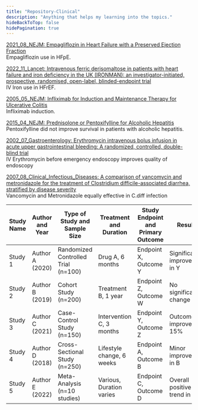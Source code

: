 ```yaml
---
title: "Repository-Clinical"
description: "Anything that helps my learning into the topics."
hideBackToTop: false
hidePagination: true
---
```

[2021_08_NEJM: Empagliflozin in Heart Failure with a Preserved Ejection Fraction](https://www.nejm.org/doi/full/10.1056/NEJMoa2107038)\
Empagliflozin use in HFpE. 

[2022_11_Lancet: Intravenous ferric derisomaltose in patients with heart failure and iron deficiency in the UK (IRONMAN): an investigator-initiated, prospective, randomised, open-label, blinded-endpoint trial](https://doi.org/10.1016/S0140-6736(22)02083-9)\
IV Iron use in HFrEF.

[2005_05_NEJM: Infliximab for Induction and Maintenance Therapy for Ulcerative Colitis](https://www.nejm.org/doi/full/10.1056/NEJMoa050516)\
Infliximab induction.

[2015_04_NEJM: Prednisolone or Pentoxifylline for Alcoholic Hepatitis](https://www.nejm.org/doi/full/10.1056/NEJMoa1412278)\
Pentoxifylline did not improve survival in patients with alcoholic hepatitis.

[2002_07_Gastroenterology: Erythromycin intravenous bolus infusion in acute upper gastrointestinal bleeding: A randomized, controlled, double-blind trial](https://doi.org/10.1053/gast.2002.34230)\
IV Erythromycin before emergency endoscopy improves quality of endoscopy

[2007_08_Clinical_Infectious_Diseases: A comparison of vancomycin and metronidazole for the treatment of Clostridium difficile-associated diarrhea, stratified by disease severity](https://doi.org/10.1086/519265)\
Vancomycin and Metronidazole equally effective in C.diff infection
 
| Study Name | Author and Year | Type of Study and Sample Size       | Treatment and Duration    | Study Endpoint and Primary Outcome | Results                      |
| ---------- | --------------- | ----------------------------------- | ------------------------- | ---------------------------------- | ---------------------------- |
| Study 1    | Author A (2020) | Randomized Controlled Trial (n=100) | Drug A, 6 months          | Endpoint X, Outcome Y              | Significant improvement in Y |
| Study 2    | Author B (2019) | Cohort Study (n=200)                | Treatment B, 1 year       | Endpoint Z, Outcome W              | No significant change in W   |
| Study 3    | Author C (2021) | Case-Control Study (n=150)          | Intervention C, 3 months  | Endpoint Y, Outcome Z              | Outcome Z improved by 15%    |
| Study 4    | Author D (2018) | Cross-Sectional Study (n=250)       | Lifestyle change, 6 weeks | Endpoint A, Outcome B              | Minor improvement in B       |
| Study 5    | Author E (2022) | Meta-Analysis (n=10 studies)        | Various, Duration varies  | Endpoint C, Outcome D              | Overall positive trend in D  |
